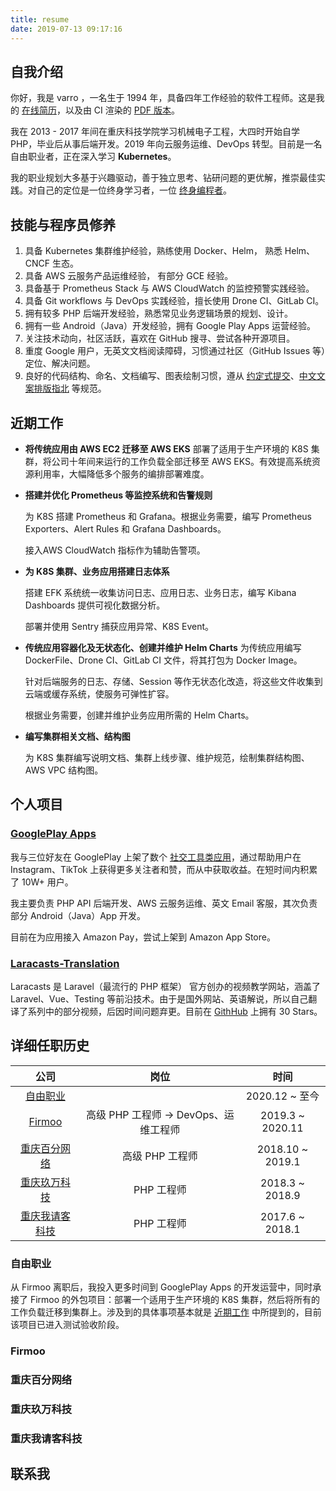 ```yaml
---
title: resume
date: 2019-07-13 09:17:16
---
```


## 自我介绍

你好，我是 varro ，一名生于 1994 年，具备四年工作经验的软件工程师。这是我的 [在线简历](https://varroreve.com/resume)，以及由 CI 渲染的 [PDF 版本]()。

我在 2013 - 2017 年间在重庆科技学院学习机械电子工程，大四时开始自学 PHP，毕业后从事后端开发。2019 年向云服务运维、DevOps 转型。目前是一名自由职业者，正在深入学习 **Kubernetes**。

我的职业规划大多基于兴趣驱动，善于独立思考、钻研问题的更优解，推崇最佳实践。对自己的定位是一位终身学习者，一位 [终身编程者](https://learnku.com/lifecoder/t/29391)。

## 技能与程序员修养

1. 具备 Kubernetes 集群维护经验，熟练使用 Docker、Helm， 熟悉 Helm、CNCF 生态。
2. 具备 AWS 云服务产品运维经验， 有部分 GCE 经验。
3. 具备基于 Prometheus Stack 与 AWS CloudWatch 的监控预警实践经验。
4. 具备 Git workflows 与 DevOps 实践经验，擅长使用 Drone CI、GitLab CI。
5. 拥有较多 PHP 后端开发经验，熟悉常见业务逻辑场景的规划、设计。
6. 拥有一些 Android（Java）开发经验，拥有 Google Play Apps 运营经验。
7. 关注技术动向，社区活跃，喜欢在 GitHub 搜寻、尝试各种开源项目。
8. 重度 Google 用户，无英文文档阅读障碍，习惯通过社区（GitHub Issues 等）定位、解决问题。
9. 良好的代码结构、命名、文档编写、图表绘制习惯，遵从 [约定式提交](https://www.conventionalcommits.org/zh-hans/v1.0.0-beta.4/)、[中文文案排版指北](https://github.com/sparanoid/chinese-copywriting-guidelines) 等规范。

##  <a name="近期工作">近期工作</a>

- **将传统应用由 AWS EC2 迁移至 AWS EKS**
  部署了适用于生产环境的 K8S 集群，将公司十年间来运行的工作负载全部迁移至 AWS EKS。有效提高系统资源利用率，大幅降低多个服务的编排部署难度。

- **搭建并优化 Prometheus 等监控系统和告警规则**

  为 K8S 搭建 Prometheus 和 Grafana。根据业务需要，编写 Prometheus Exporters、Alert Rules 和 Grafana Dashboards。

  接入AWS CloudWatch 指标作为辅助告警项。

- **为 K8S 集群、业务应用搭建日志体系**

  搭建 EFK 系统统一收集访问日志、应用日志、业务日志，编写 Kibana Dashboards 提供可视化数据分析。

  部署并使用 Sentry 捕获应用异常、K8S Event。

- **传统应用容器化及无状态化、创建并维护 Helm Charts**
  为传统应用编写 DockerFile、Drone CI、GitLab CI 文件，将其打包为 Docker Image。

  针对后端服务的日志、存储、Session 等作无状态化改造，将这些文件收集到云端或缓存系统，使服务可弹性扩容。

  根据业务需要，创建并维护业务应用所需的 Helm Charts。

- **编写集群相关文档、结构图**

  为 K8S 集群编写说明文档、集群上线步骤、维护规范，绘制集群结构图、AWS VPC 结构图。


## 个人项目

### [GooglePlay Apps](https://play.google.com/store/apps/details?id=com.pictext.followersedit)

我与三位好友在 GooglePlay 上架了数个 [社交工具类应用](https://play.google.com/store/apps/details?id=com.pictext.followersedit)，通过帮助用户在 Instagram、TikTok 上获得更多关注者和赞，而从中获取收益。在短时间内积累了 10W+ 用户。

我主要负责 PHP API 后端开发、AWS 云服务运维、英文 Email 客服，其次负责部分 Android（Java）App 开发。

目前在为应用接入 Amazon Pay，尝试上架到 Amazon App Store。

### [Laracasts-Translation](https://github.com/VarroReve/laracasts-translation)

Laracasts 是 Laravel（最流行的 PHP 框架） 官方创办的视频教学网站，涵盖了 Laravel、Vue、Testing 等前沿技术。由于是国外网站、英语解说，所以自己翻译了系列中的部分视频，后因时间问题弃更。目前在 [GithHub](https://github.com/VarroReve/laracasts-translation) 上拥有 30 Stars。

## 详细任职历史

|      公司      |                 岗位                  |       时间       |
| :------------: | :-----------------------------------: | :--------------: |
|   [自由职业](#自由职业)   |                                       |  2020.12 ~ 至今  |
|    [Firmoo](#Firmoo)        | 高级 PHP 工程师 -> DevOps、运维工程师 | 2019.3 ~ 2020.11 |
|  [重庆百分网络](#重庆百分网络)   |            高级 PHP 工程师            | 2018.10 ~ 2019.1 |
|  [重庆玖万科技](#重庆玖万科技)   |              PHP 工程师               | 2018.3 ~ 2018.9  |
| [重庆我请客科技](#重庆我请客科技)   |              PHP 工程师               | 2017.6 ~ 2018.1  |

### <a name="自由职业">自由职业</a>

从 Firmoo 离职后，我投入更多时间到 GooglePlay Apps 的开发运营中，同时承接了 Firmoo 的外包项目：部署一个适用于生产环境的 K8S 集群，然后将所有的工作负载迁移到集群上。涉及到的具体事项基本就是 [近期工作](#近期工作) 中所提到的，目前该项目已进入测试验收阶段。

### <a name="Firmoo">Firmoo</a>



### <a name="重庆百分网络">重庆百分网络</a>

### <a name="重庆玖万科技">重庆玖万科技</a>

### <a name="重庆我请客科技">重庆我请客科技</a>

## 联系我
